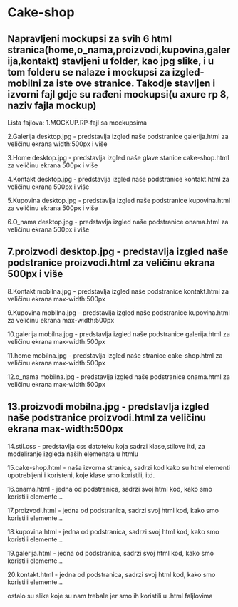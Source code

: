 # Cake-shop

Napravljeni mockupsi za svih 6 html stranica(home,o_nama,proizvodi,kupovina,galerija,kontakt)
stavljeni u folder, kao jpg slike, i u tom folderu se nalaze i mockupsi za izgled-mobilni za iste ove stranice.
Takodje stavljen i izvorni fajl gdje su rađeni mockupsi(u axure rp 8, naziv fajla mockup)
---
Lista fajlova:
1.MOCKUP.RP-fajl sa mockupsima

2.Galerija desktop.jpg	- predstavlja izgled naše podstranice galerija.html za veličinu ekrana width:500px i više

3.Home desktop.jpg	- predstavlja izgled naše glave stanice cake-shop.html za veličinu ekrana 500px i više

4.Kontakt desktop.jpg	- predstavlja izgled naše podstranice kontakt.html za veličinu ekrana 500px i više

5.Kupovina desktop.jpg	- predstavlja izgled naše podstranice kupovina.html za veličinu ekrana 500px i više

6.O_nama desktop.jpg	- predstavlja izgled naše podstranice onama.html za veličinu ekrana 500px i više

7.proizvodi desktop.jpg - predstavlja izgled naše podstranice proizvodi.html za veličinu ekrana 500px i više
---

8.Kontakt mobilna.jpg	- predstavlja izgled naše podstranice kontakt.html za veličinu ekrana max-width:500px

9.Kupovina mobilna.jpg - predstavlja izgled naše podstranice kupovina.html za veličinu ekrana max-width:500px

10.galerija mobilna.jpg	- predstavlja izgled naše podstranice galerija.html za veličinu ekrana max-width:500px

11.home mobilna.jpg	- predstavlja izgled naše stranice cake-shop.html za veličinu ekrana max-width:500px

12.o_nama mobilna.jpg - predstavlja izgled naše podstranice onama.html za veličinu ekrana max-width:500px

13.proizvodi mobilna.jpg - predstavlja izgled naše podstranice proizvodi.html za veličinu ekrana max-width:500px
----

14.stil.css - predstavlja css datoteku koja sadrzi klase,stilove itd, za modeliranje izgleda naših elemenata u htmlu

15.cake-shop.html - naša izvorna stranica, sadrzi kod kako su html elementi upotrebljeni i koristeni, koje klase smo koristili, itd.

16.onama.html - jedna od podstranica, sadrzi svoj html kod, kako smo koristili elemente...

17.proizvodi.html - jedna od podstranica, sadrzi svoj html kod, kako smo koristili elemente...

18.kupovina.html - jedna od podstranica, sadrzi svoj html kod, kako smo koristili elemente...

19.galerija.html - jedna od podstranica, sadrzi svoj html kod, kako smo koristili elemente...

20.kontakt.html - jedna od podstranica, sadrzi svoj html kod, kako smo koristili elemente...

ostalo su slike koje su nam trebale jer smo ih koristili u .html faljlovima
